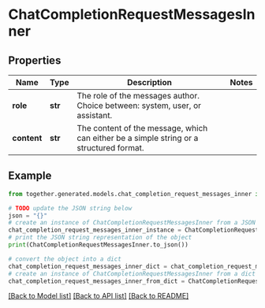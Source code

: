 # ChatCompletionRequestMessagesInner


## Properties

Name | Type | Description | Notes
------------ | ------------- | ------------- | -------------
**role** | **str** | The role of the messages author. Choice between: system, user, or assistant. |
**content** | **str** | The content of the message, which can either be a simple string or a structured format. |

## Example

```python
from together.generated.models.chat_completion_request_messages_inner import ChatCompletionRequestMessagesInner

# TODO update the JSON string below
json = "{}"
# create an instance of ChatCompletionRequestMessagesInner from a JSON string
chat_completion_request_messages_inner_instance = ChatCompletionRequestMessagesInner.from_json(json)
# print the JSON string representation of the object
print(ChatCompletionRequestMessagesInner.to_json())

# convert the object into a dict
chat_completion_request_messages_inner_dict = chat_completion_request_messages_inner_instance.to_dict()
# create an instance of ChatCompletionRequestMessagesInner from a dict
chat_completion_request_messages_inner_from_dict = ChatCompletionRequestMessagesInner.from_dict(chat_completion_request_messages_inner_dict)
```
[[Back to Model list]](../README.md#documentation-for-models) [[Back to API list]](../README.md#documentation-for-api-endpoints) [[Back to README]](../README.md)

